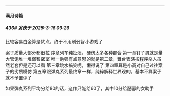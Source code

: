 ﻿
*****

####  满月诗篇  
##### 436#       发表于 2025-3-16 09:26

比较容易白金算是优点，终于不用刷弱智小游戏了

案子质量大部分都很拉
序章列车纯扯淡，硬伤太多各种都合
第一章钉子男就是量大管饱堆一堆弱智密室
唯一勉强有点意思的就是第二章，舞台表演按程序杀人虽然老套但是还可以看
第三章跳水搞笑呢，懒得说了
第四章算是小高对自己过往案子的劣质模仿
第五章跟弹丸系列最终章一样，纯粹解释世界观的，基本不算案子就不予置评了

如果弹丸系列平均分给80的话，这作只能给60了，其中10分给瑟瑟的女助手


